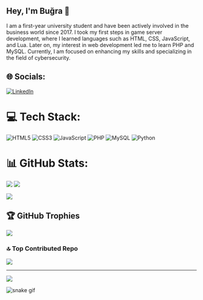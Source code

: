 ## Hey, I'm Buğra 👋
I am a first-year university student and have been actively involved in the business world since 2017. I took my first steps in game server development, where I learned languages such as HTML, CSS, JavaScript, and Lua. Later on, my interest in web development led me to learn PHP and MySQL. Currently, I am focused on enhancing my skills and specializing in the field of cybersecurity.

## 🌐 Socials:
[![LinkedIn](https://img.shields.io/badge/LinkedIn-%230077B5.svg?logo=linkedin&logoColor=white)](https://linkedin.com/in/titanhaxz/) 

# 💻 Tech Stack:
![HTML5](https://img.shields.io/badge/html5-%23E34F26.svg?style=for-the-badge&logo=html5&logoColor=white) ![CSS3](https://img.shields.io/badge/css3-%231572B6.svg?style=for-the-badge&logo=css3&logoColor=white) ![JavaScript](https://img.shields.io/badge/javascript-%23323330.svg?style=for-the-badge&logo=javascript&logoColor=%23F7DF1E) ![PHP](https://img.shields.io/badge/php-%23777BB4.svg?style=for-the-badge&logo=php&logoColor=white) ![MySQL](https://img.shields.io/badge/mysql-%2300f.svg?style=for-the-badge&logo=mysql&logoColor=white) ![Python](https://img.shields.io/badge/python-3670A0?style=for-the-badge&logo=python&logoColor=ffdd54)


# 📊 GitHub Stats:
![](https://github-readme-stats.vercel.app/api?username=TitanHaxz&theme=dark&hide_border=false&include_all_commits=true&count_private=true)
![](https://github-readme-stats.vercel.app/api/top-langs/?username=TitanHaxz&theme=dark&hide_border=false&include_all_commits=true&count_private=true&layout=compact)

![](https://github-readme-streak-stats.herokuapp.com/?user=TitanHaxz&theme=dark&hide_border=false)


## 🏆 GitHub Trophies
![](https://github-profile-trophy.vercel.app/?username=TitanHaxz&theme=radical&no-frame=false&no-bg=true&margin-w=4)

### 🔝 Top Contributed Repo
![](https://github-contributor-stats.vercel.app/api?username=TitanHaxz&limit=5&theme=dark&combine_all_yearly_contributions=true)

---
[![](https://visitcount.itsvg.in/api?id=TitanHaxz&icon=0&color=0)](https://visitcount.itsvg.in)

![snake gif](https://github.com/YOUR_USERNAME/TitanHaxz/blob/output/github-contribution-grid-snake.gif)
